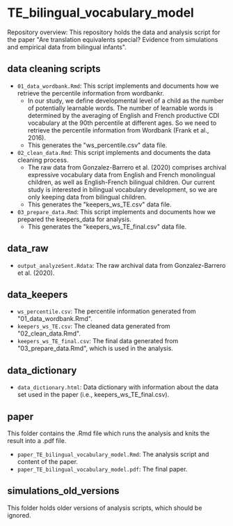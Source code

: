 # TE_bilingual_vocabulary_model

Repository overview:
This repository holds the data and analysis script for the paper "Are translation equivalents special? Evidence from simulations and empirical data from bilingual infants".

## data cleaning scripts
* `01_data_wordbank.Rmd`: This script implements and documents how we retrieve the percentile information from wordbankr. 
  + In our study, we define developmental level of a child as the number of potentially learnable words. The number of learnable words is determined by the averaging of English and French productive CDI vocabulary at the 90th percentile at different ages. So we need to retrieve the percentile information from Wordbank (Frank et al., 2016).
  + This generates the "ws_percentile.csv" data file.
* `02_clean_data.Rmd`: This script implements and documents the data cleaning process. 
  + The raw data from Gonzalez-Barrero et al. (2020) comprises archival expressive vocabulary data from English and French monolingual children, as well as English-French bilingual children. Our current study is interested in bilingual vocabulary development, so we are only keeping data from bilingual children.
  + This generates the "keepers_ws_TE.csv" data file.
* `03_prepare_data.Rmd`: This script implements and documents how we prepared the keepers_data for analysis.
  + This generates the "keepers_ws_TE_final.csv" data file.

## data_raw
* `output_analyzeSent.Rdata`: The raw archival data from Gonzalez-Barrero et al. (2020).

## data_keepers
* `ws_percentile.csv`: The percentile information generated from "01_data_wordbank.Rmd".
* `keepers_ws_TE.csv`: The cleaned data generated from "02_clean_data.Rmd".
* `keepers_ws_TE_final.csv`: The final data generated from "03_prepare_data.Rmd", which is used in the analysis.

## data_dictionary
* `data_dictionary.html`: Data dictionary with information about the data set used in the paper (i.e., keepers_ws_TE_final.csv).

## paper
This folder contains the .Rmd file which runs the analysis and knits the result into a .pdf file.
* `paper_TE_bilingual_vocabulary_model.Rmd`: The analysis script and content of the paper.
* `paper_TE_bilingual_vocabulary_model.pdf`: The final paper.

## simulations_old_versions
This folder holds older versions of analysis scripts, which should be ignored.
